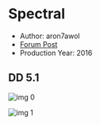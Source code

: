 # Spectral

* Author: aron7awol
* [Forum Post](https://www.avsforum.com/threads/bass-eq-for-filtered-movies.2995212/post-58440816)
* Production Year: 2016

## DD 5.1

![img 0](https://i.imgur.com/Xm2LKVI.jpg)

![img 1](https://i.imgur.com/iEJUhNJ.jpg)


